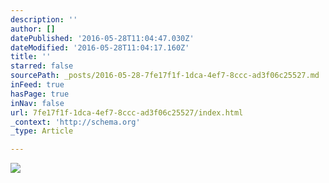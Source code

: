 ```yaml
---
description: ''
author: []
datePublished: '2016-05-28T11:04:47.030Z'
dateModified: '2016-05-28T11:04:17.160Z'
title: ''
starred: false
sourcePath: _posts/2016-05-28-7fe17f1f-1dca-4ef7-8ccc-ad3f06c25527.md
inFeed: true
hasPage: true
inNav: false
url: 7fe17f1f-1dca-4ef7-8ccc-ad3f06c25527/index.html
_context: 'http://schema.org'
_type: Article

---
```

![](https://the-grid-user-content.s3-us-west-2.amazonaws.com/17d4df31-cc9e-4f57-93cb-6c706ce9f07c.jpg)